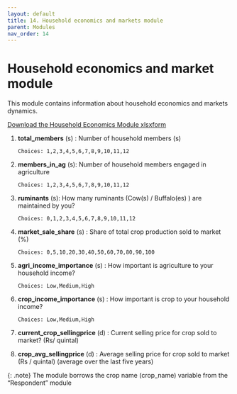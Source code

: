 ```yaml
---
layout: default
title: 14. Household economics and markets module
parent: Modules
nav_order: 14
---
```


# Household economics and market module

This module contains information about household economics and markets dynamics.

<a href="../Modules/df_household_econ.xlsx" download> Download the Household Economics Module xlsxform </a>



1.  **total_members** (s) : Number of household members (s) 

        Choices: 1,2,3,4,5,6,7,8,9,10,11,12

2.  **members_in_ag** (s): Number of household members engaged in agriculture       

        Choices: 1,2,3,4,5,6,7,8,9,10,11,12

3.  **ruminants** (s): How many ruminants (Cow(s) / Buffalo(es) ) are maintained by you?    

        Choices: 0,1,2,3,4,5,6,7,8,9,10,11,12

4.  **market_sale_share** (s) : Share of total  crop production sold to market (%)  

        Choices: 0,5,10,20,30,40,50,60,70,80,90,100

5.  **agri_income_importance** (s) : How important is agriculture to your household income? 

        Choices: Low,Medium,High

6.  **crop_income_importance** (s) : How important is  crop to your household income?   

        Choices: Low,Medium,High

7.  **current_crop_sellingprice** (d) : Current selling price for  crop sold to market? (Rs/ quintal)   

8.  **crop_avg_sellingprice** (d) : Average selling price for  crop sold to market (Rs / quintal) (average over the last five years)    

{: .note}
The module  borrows the crop name (crop_name) variable from the “Respondent” module 
